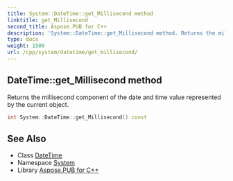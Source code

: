 ```yaml
---
title: System::DateTime::get_Millisecond method
linktitle: get_Millisecond
second_title: Aspose.PUB for C++
description: 'System::DateTime::get_Millisecond method. Returns the millisecond component of the date and time value represented by the current object in C++.'
type: docs
weight: 1500
url: /cpp/system/datetime/get_millisecond/
---
```

## DateTime::get_Millisecond method


Returns the millisecond component of the date and time value represented by the current object.

```cpp
int System::DateTime::get_Millisecond() const
```

## See Also

* Class [DateTime](../)
* Namespace [System](../../)
* Library [Aspose.PUB for C++](../../../)
